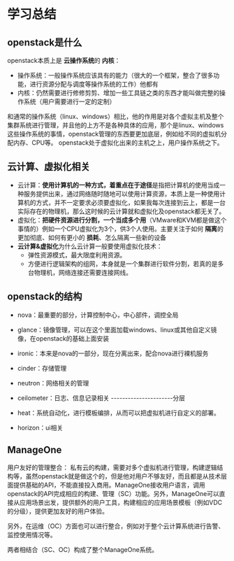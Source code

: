 # 学习总结
## openstack是什么
openstack本质上是 **云操作系统**的 **内核**：
- 操作系统：一般操作系统应该具有的能力（很大的一个框架，整合了很多功能，进行资源分配与调度等操作系统的工作）他都有
- 内核：仍然需要进行修修剪剪、增加一些工具链之类的东西才能叫做完整的操作系统（用户需要进行一定的定制）

和通常的操作系统（linux、windows）相比，他的作用是对各个虚拟主机及整个集群系统进行管理，并且他的上方不是各种具体的应用，那个是linux、windows这些操作系统的事情，openstack管理的东西要更加底层，例如给不同的虚拟机分配内存、CPU等。
openstack处于虚拟化出来的主机之上，用户操作系统之下。

## 云计算、虚拟化相关
- 云计算：**使用计算机的一种方式，着重点在于途径**是指把计算机的使用当成一种服务提供出来，通过网络随时随地可以使用计算资源，本质上是一种使用计算机的方式，并不一定要求必须要虚拟化，如果我每次连接到云上，都是一台实际存在的物理机，那么这时候的云计算就和虚拟化及openstack都无关了。
- 虚拟化：**把硬件资源进行分割，一个当成多个用**（VMware和KVM都是做这个事情的）例如一个CPU虚拟化为3个，供3个人使用。主要关注于如何 **隔离**的更加彻底、如何有更小的 **损耗**、怎么隔离一些新的设备
- **云计算&虚拟化**为什么云计算一般要使用虚拟化技术：
    + 弹性资源模式，最大限度利用资源。
    + 方便进行逻辑架构的组网，本身就是一个集群进行软件分割，若真的是多台物理机，网络连接还需要连接网线。

## openstack的结构
- nova：最重要的部分，计算控制中心，中心部件，调控全局
- glance：镜像管理，可以在这个里面加载windows、linux或其他自定义镜像，在openstack的基础上面安装
- ironic：本来是nova的一部分，现在分离出来，配合nova进行裸机服务
- cinder：存储管理
- neutron：网络相关的管理
- ceilometer：日志、信息记录相关
----------------------分层

- heat：系统自动化，进行模板编排，从而可以把虚拟机进行自定义的部署。
- horizon：ui相关

## ManageOne
用户友好的管理整合：
私有云的构建，需要对多个虚拟机进行管理，构建逻辑结构等，虽然openstack就是做这个的，但是他对用户不够友好，而且都是从技术层面提供基础的API，不能直接投入商用。ManageOne接收用户语言，调用openstack的API完成相应的构建、管理（SC）功能。另外，ManageOne可以直接从应用场景出发，提供额外的用户工具，构建相应的应用场景模板（例如VDC的分级），提供更加友好的用户体验。

另外，在运维（OC）方面也可以进行整合，例如对于整个云计算系统进行告警、监控使用情况等。

两者相结合（SC、OC）构成了整个ManageOne系统。
